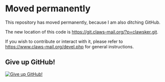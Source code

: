 # Moved permanently

This repository has moved permanently, because I am also ditching
GitHub.

The new location of this code is
<https://git.claws-mail.org/?p=clawsker.git>.

If you wish to contribute or interact with it, please refer to
<https://www.claws-mail.org/devel.php> for general instructions.

## Give up GitHub!

[![Give up GitHub!](https://sfconservancy.org/img/GiveUpGitHub.svg)](https://sfconservancy.org/GiveUpGitHub/)
